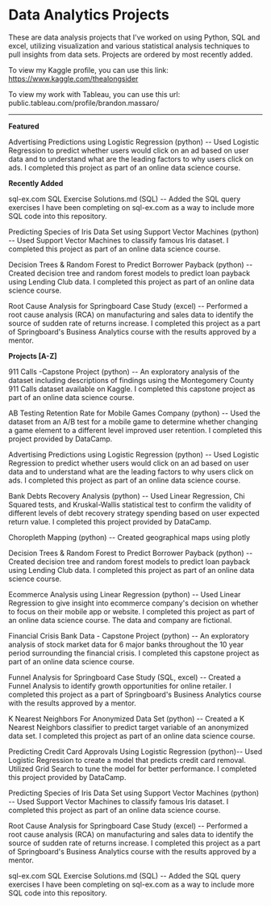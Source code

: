 # Data Analytics Projects
These are data analysis projects that I've worked on using Python, SQL and excel, utilizing visualization and various statistical analysis techniques to pull insights from data sets. Projects are ordered by most recently added.

To view my Kaggle profile, you can use this link: https://www.kaggle.com/thealongsider

To view my work with Tableau, you can use this url: public.tableau.com/profile/brandon.massaro/

-----

**Featured**

Advertising Predictions using Logistic Regression (python) -- Used Logistic Regression to predict whether users would click on an ad based on user data and to understand what are the leading factors to why users click on ads. I completed this project as part of an online data science course.

**Recently Added**

sql-ex.com SQL Exercise Solutions.md (SQL) -- Added the SQL query exercises I have been completing on sql-ex.com as a way to include more SQL code into this repository.

Predicting Species of Iris Data Set using Support Vector Machines (python) -- Used Support Vector Machines to classify famous Iris dataset. I completed this project as part of an online data science course.

Decision Trees & Random Forest to Predict Borrower Payback (python) -- Created decision tree and random forest models to predict loan payback using Lending Club data. I completed this project as part of an online data science course.

Root Cause Analysis for Springboard Case Study (excel) -- Performed a root cause analysis (RCA) on manufacturing and sales data to identify the source of sudden rate of returns increase. I completed this project as a part of Springboard's Business Analytics course with the results approved by a mentor.

**Projects [A-Z]**

911 Calls -Capstone Project (python) -- An exploratory analysis of the dataset including descriptions of findings using the Montegomery County 911 Calls dataset available on Kaggle. I completed this capstone project as part of an online data science course.

AB Testing Retention Rate for Mobile Games Company (python) -- Used the dataset from an A/B test for a mobile game to determine whether changing a game element to a different level improved user retention. I completed this project provided by DataCamp. 

Advertising Predictions using Logistic Regression (python) -- Used Logistic Regression to predict whether users would click on an ad based on user data and to understand what are the leading factors to why users click on ads. I completed this project as part of an online data science course.

Bank Debts Recovery Analysis (python) -- Used Linear Regression, Chi Squared tests, and Kruskal-Wallis statistical test to confirm the validity of different levels of debt recovery strategy spending based on user expected return value. I completed this project provided by DataCamp.

Choropleth Mapping (python) -- Created geographical maps using plotly

Decision Trees & Random Forest to Predict Borrower Payback (python) -- Created decision tree and random forest models to predict loan payback using Lending Club data. I completed this project as part of an online data science course.

Ecommerce Analysis using Linear Regression (python) -- Used Linear Regression to give insight into ecommerce company's decision on whether to focus on their mobile app or website. I completed this project as part of an online data science course. The data and company are fictional.

Financial Crisis Bank Data - Capstone Project (python) -- An exploratory analysis of stock market data for 6 major banks throughout the 10 year period surrounding the financial crisis. I completed this capstone project as part of an online data science course.

Funnel Analysis for Springboard Case Study (SQL, excel) -- Created a Funnel Analysis to identify growth opportunities for online retailer. I completed this project as a part of Springboard's Business Analytics course with the results approved by a mentor.

K Nearest Neighbors For Anonymized Data Set (python) -- Created a K Nearest Neighbors classifier to predict target variable of an anonymized data set. I completed this project as part of an online data science course.

Predicting Credit Card Approvals Using Logistic Regression (python)-- Used Logistic Regression to create a model that predicts credit card removal. Utilized Grid Search to tune the model for better performance. I completed this project provided by DataCamp.

Predicting Species of Iris Data Set using Support Vector Machines (python) -- Used Support Vector Machines to classify famous Iris dataset. I completed this project as part of an online data science course.

Root Cause Analysis for Springboard Case Study (excel) -- Performed a root cause analysis (RCA) on manufacturing and sales data to identify the source of sudden rate of returns increase. I completed this project as a part of Springboard's Business Analytics course with the results approved by a mentor.

sql-ex.com SQL Exercise Solutions.md (SQL) -- Added the SQL query exercises I have been completing on sql-ex.com as a way to include more SQL code into this repository.
